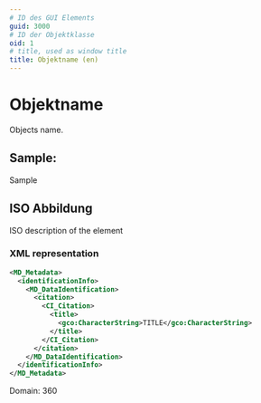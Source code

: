 ```yaml
---
# ID des GUI Elements
guid: 3000
# ID der Objektklasse
oid: 1
# title, used as window title
title: Objektname (en)
---
```


# Objektname

Objects name.

## Sample:

Sample

## ISO Abbildung

ISO description of the element

### XML representation

```XML
<MD_Metadata>
  <identificationInfo>
    <MD_DataIdentification>
      <citation>
        <CI_Citation>
          <title>
            <gco:CharacterString>TITLE</gco:CharacterString>
          </title>
        </CI_Citation>
      </citation>
    </MD_DataIdentification>
  </identificationInfo>
</MD_Metadata>
```

Domain: 360
